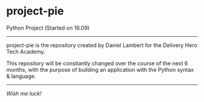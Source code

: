 # project-pie
Python Project (Started on 16.09)

---

project-pie is the repository created by Daniel Lambert for the Delivery Hero Tech Academy.

This repository will be constiantly changed over the course of the next 6 months,
with the purpose of building an application with the Python syntax & language.

---
*Wish me luck!*
